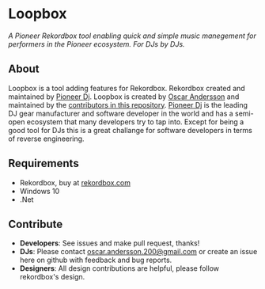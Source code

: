 # Loopbox
<i>A Pioneer Rekordbox tool enabling quick and simple music manegement for performers in the Pioneer ecosystem.</i>
<i>For DJs by DJs.</i>
## About
Loopbox is a tool adding features for Rekordbox. Rekordbox created and maintained by <a href="www.pioneerdj.com">Pioneer Dj</a>. Loopbox is created by <a href="www.oscaande.se">Oscar Andersson</a> and maintained by the <a href="https://github.com/oscar230/loopbox/graphs/contributors"> contributors in this repository</a>.
<a href="www.pioneerdj.com">Pioneer Dj</a> is the leading DJ gear manufacturer and software developer in the world and has a semi-open ecosystem that many developers try to tap into. Except for being a good tool for DJs this is a great challange for software developers in terms of reverse engineering.
## Requirements
* Rekordbox, buy at <a href="www.rekordbox.com">rekordbox.com</a>
* Windows 10
* .Net
## Contribute
* <b>Developers</b>: See issues and make pull request, thanks!
* <b>DJs</b>: Please contact <a href="www.oscaande.se/contact">oscar.andersson.200@gmail.com</a> or create an issue here on github with feedback and bug reports.
* <b>Designers</b>: All design contributions are helpful, please follow rekordbox's design.
